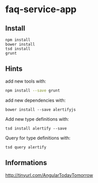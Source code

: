 # faq-service-app
## Install
```shell
npm install
bower install
tsd install
grunt
```

## Hints
add new tools with:
```Bash
npm install --save grunt
```

add new dependencies with:
```shell
bower install --save alertifyjs
```
Add new type definitions with:
```shell
tsd install alertify --save
```
Query for type definitions with:
```shell
tsd query alertify
```


## Informations
http://tinyurl.com/AngularTodayTomorrow

